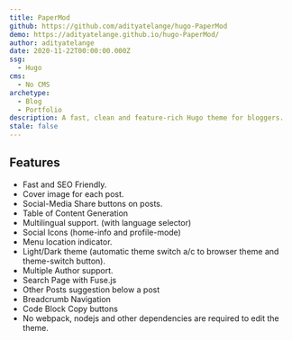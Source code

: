 ```yaml
---
title: PaperMod
github: https://github.com/adityatelange/hugo-PaperMod
demo: https://adityatelange.github.io/hugo-PaperMod/
author: adityatelange
date: 2020-11-22T00:00:00.000Z
ssg:
  - Hugo
cms:
  - No CMS
archetype:
  - Blog
  - Portfolio
description: A fast, clean and feature-rich Hugo theme for bloggers. 
stale: false
---
```


## Features

- Fast and SEO Friendly.
- Cover image for each post.
- Social-Media Share buttons on posts.
- Table of Content Generation
- Multilingual support. (with language selector)
- Social Icons (home-info and profile-mode)
- Menu location indicator.
- Light/Dark theme (automatic theme switch a/c to browser theme and theme-switch button).
- Multiple Author support.
- Search Page with Fuse.js
- Other Posts suggestion below a post
- Breadcrumb Navigation
- Code Block Copy buttons
- No webpack, nodejs and other dependencies are required to edit the theme.